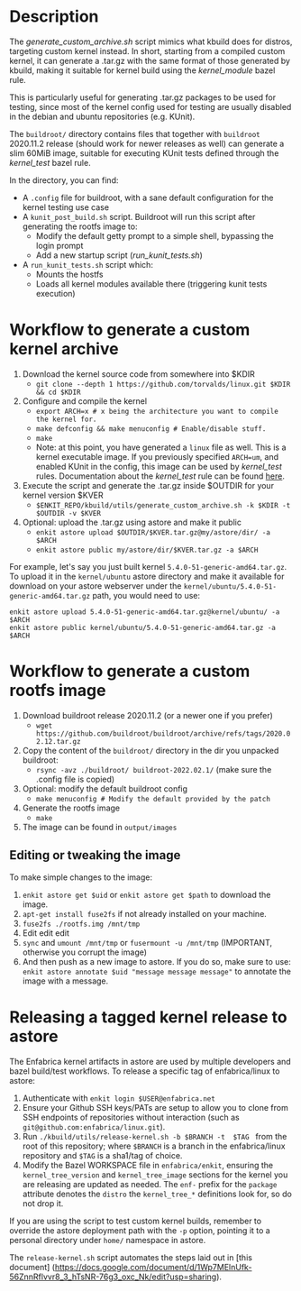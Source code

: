 # Description
The *generate_custom_archive.sh* script mimics what kbuild does for distros, targeting custom kernel instead.
In short, starting from a compiled custom kernel, it can generate a .tar.gz with the same format of those generated by kbuild, making it suitable for kernel build using the *kernel_module* bazel rule.

This is particularly useful for generating .tar.gz packages to be used for testing,
since most of the kernel config used for testing are usually disabled in the debian and ubuntu repositories (e.g. KUnit).

The `buildroot/` directory contains files that together with `buildroot` 2020.11.2 release (should work for newer releases as well) can generate a slim 60MiB image, suitable for executing KUnit tests defined through the *kernel_test* bazel rule.

In the directory, you can find:
* A `.config` file for buildroot, with a sane default configuration for the kernel testing use case
* A `kunit_post_build.sh` script. Buildroot will run this script after generating the rootfs image to:
  * Modify the default getty prompt to a simple shell, bypassing the login prompt
  * Add a new startup script (*run_kunit_tests.sh*)
* A `run_kunit_tests.sh` script which:
  * Mounts the hostfs
  * Loads all kernel modules available there (triggering kunit tests execution)

# Workflow to generate a custom kernel archive
1. Download the kernel source code from somewhere into $KDIR
   * `git clone --depth 1 https://github.com/torvalds/linux.git $KDIR && cd $KDIR`
2. Configure and compile the kernel
   * `export ARCH=x # x being the architecture you want to compile the kernel for.`
   * `make defconfig && make menuconfig # Enable/disable stuff.`
   * `make`
   * Note: at this point, you have generated a `linux` file as well. This is a kernel executable image.
     If you previously specified `ARCH=um`, and enabled KUnit in the config, this image can be used by *kernel_test* rules.
     Documentation about the *kernel_test* rule can be found [here](https://github.com/enfabrica/enkit/blob/master/bazel/linux/README.md).
3. Execute the script and generate the .tar.gz inside $OUTDIR for your kernel version $KVER
   * `$ENKIT_REPO/kbuild/utils/generate_custom_archive.sh -k $KDIR -t $OUTDIR -v $KVER`
4. Optional: upload the .tar.gz using astore and make it public
   * `enkit astore upload $OUTDIR/$KVER.tar.gz@my/astore/dir/ -a $ARCH`
   * `enkit astore public my/astore/dir/$KVER.tar.gz -a $ARCH`

 For example, let's say you just built kernel `5.4.0-51-generic-amd64.tar.gz`. To upload it in the `kernel/ubuntu` astore
 directory and make it available for download on your astore webserver under the `kernel/ubuntu/5.4.0-51-generic-amd64.tar.gz` path,
 you would need to use:

    enkit astore upload 5.4.0-51-generic-amd64.tar.gz@kernel/ubuntu/ -a $ARCH
    enkit astore public kernel/ubuntu/5.4.0-51-generic-amd64.tar.gz -a $ARCH
   

# Workflow to generate a custom rootfs image
1. Download buildroot release 2020.11.2 (or a newer one if you prefer)
   * `wget https://github.com/buildroot/buildroot/archive/refs/tags/2020.02.12.tar.gz`
2. Copy the content of the `buildroot/` directory in the dir you unpacked buildroot:
   * `rsync -avz ./buildroot/ buildroot-2022.02.1/` (make sure the .config file is copied)
3. Optional: modify the default buildroot config
   * `make menuconfig # Modify the default provided by the patch`
4. Generate the rootfs image
   * `make`
5. The image can be found in `output/images`

## Editing or tweaking the image

To make simple changes to the image:

1. `enkit astore get $uid` or `enkit astore get $path` to download the image.
2. `apt-get install fuse2fs` if not already installed on your machine.
3. `fuse2fs ./rootfs.img /mnt/tmp`
4. Edit edit edit 
5. `sync` and `umount /mnt/tmp` or `fusermount -u /mnt/tmp` (IMPORTANT, otherwise you corrupt the image)
6. And then push as a new image to astore. If you do so, make sure to use:
   `enkit astore annotate $uid "message message message"` to annotate the image with a message.

# Releasing a tagged kernel release to astore

The Enfabrica kernel artifacts in astore are used by multiple developers and
bazel build/test workflows. To release a specific tag of enfabrica/linux to
astore:

1. Authenticate with `enkit login $USER@enfabrica.net`
2. Ensure your Github SSH keys/PATs are setup to allow you to clone from SSH
endpoints of repositories without interaction (such as
`git@github.com:enfabrica/linux.git`).
3. Run `./kbuild/utils/release-kernel.sh -b $BRANCH -t  $TAG ` from the root of
this repository; where `$BRANCH` is a branch in the enfabrica/linux
repository and `$TAG` is a sha1/tag of choice.
4. Modify the Bazel WORKSPACE file in `enfabrica/enkit`, ensuring the
`kernel_tree_version` and `kernel_tree_image` sections for the kernel you are
releasing are updated as needed. The `enf-` prefix for the `package` attribute
denotes the `distro` the `kernel_tree_*` definitions look for, so do not drop
it.

If you are using the script to test custom kernel builds, remember to override
the astore deployment path with the `-p` option, pointing it to a personal
directory under `home/` namespace in astore.

The `release-kernel.sh` script automates the steps laid out in [this document]
(https://docs.google.com/document/d/1Wp7MElnUfk-56ZnnRflvvr8_3_hTsNR-76g3_oxc_Nk/edit?usp=sharing).
